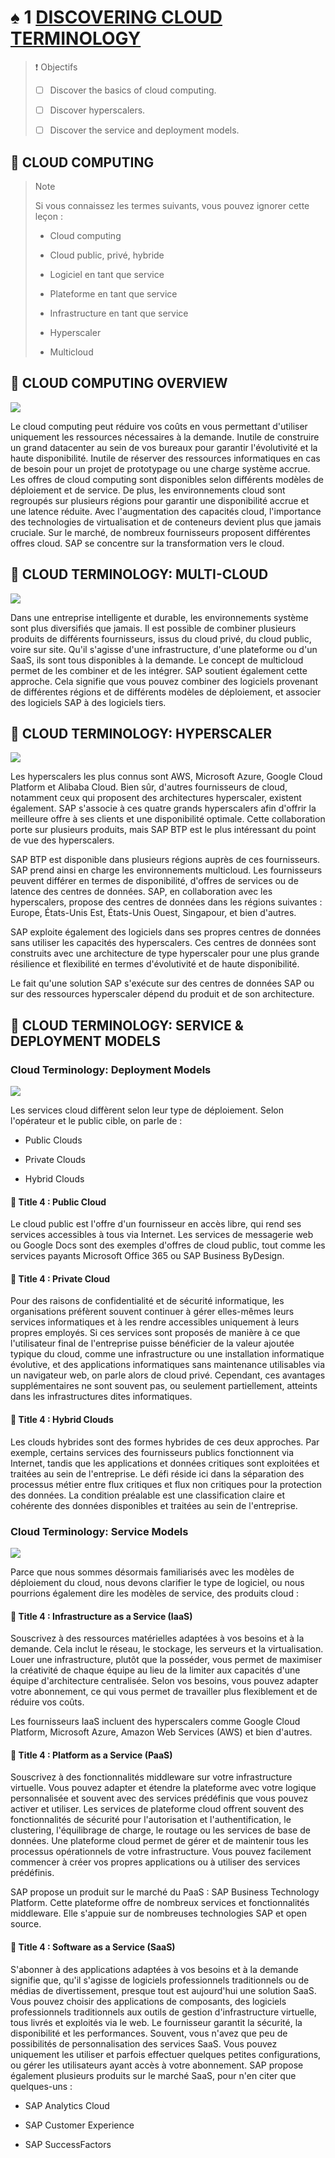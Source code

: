 # ♠ 1 [DISCOVERING CLOUD TERMINOLOGY](https://learning.sap.com/learning-journeys/discover-sap-business-technology-platform/discovering-cloud-terminology_caf029db-06d3-445a-aedb-20684defabe5)

> :exclamation: Objectifs
>
> - [ ] Discover the basics of cloud computing.
>
> - [ ] Discover hyperscalers.
>
> - [ ] Discover the service and deployment models.

## :closed_book: CLOUD COMPUTING

> Note
>
> Si vous connaissez les termes suivants, vous pouvez ignorer cette leçon :
>
> - Cloud computing
>
> - Cloud public, privé, hybride
>
> - Logiciel en tant que service
>
> - Plateforme en tant que service
>
> - Infrastructure en tant que service
>
> - Hyperscaler
>
> - Multicloud

## :closed_book: CLOUD COMPUTING OVERVIEW

![](./RESSOURCES/CloudComputing.png)

Le cloud computing peut réduire vos coûts en vous permettant d'utiliser uniquement les ressources nécessaires à la demande. Inutile de construire un grand datacenter au sein de vos bureaux pour garantir l'évolutivité et la haute disponibilité. Inutile de réserver des ressources informatiques en cas de besoin pour un projet de prototypage ou une charge système accrue. Les offres de cloud computing sont disponibles selon différents modèles de déploiement et de service. De plus, les environnements cloud sont regroupés sur plusieurs régions pour garantir une disponibilité accrue et une latence réduite. Avec l'augmentation des capacités cloud, l'importance des technologies de virtualisation et de conteneurs devient plus que jamais cruciale. Sur le marché, de nombreux fournisseurs proposent différentes offres cloud. SAP se concentre sur la transformation vers le cloud.

## :closed_book: CLOUD TERMINOLOGY: MULTI-CLOUD

![](./RESSOURCES/Multicloud.png)

Dans une entreprise intelligente et durable, les environnements système sont plus diversifiés que jamais. Il est possible de combiner plusieurs produits de différents fournisseurs, issus du cloud privé, du cloud public, voire sur site. Qu'il s'agisse d'une infrastructure, d'une plateforme ou d'un SaaS, ils sont tous disponibles à la demande. Le concept de multicloud permet de les combiner et de les intégrer. SAP soutient également cette approche. Cela signifie que vous pouvez combiner des logiciels provenant de différentes régions et de différents modèles de déploiement, et associer des logiciels SAP à des logiciels tiers.

## :closed_book: CLOUD TERMINOLOGY: HYPERSCALER

![](./RESSOURCES/Hyperscaler.png)

Les hyperscalers les plus connus sont AWS, Microsoft Azure, Google Cloud Platform et Alibaba Cloud. Bien sûr, d'autres fournisseurs de cloud, notamment ceux qui proposent des architectures hyperscaler, existent également. SAP s'associe à ces quatre grands hyperscalers afin d'offrir la meilleure offre à ses clients et une disponibilité optimale. Cette collaboration porte sur plusieurs produits, mais SAP BTP est le plus intéressant du point de vue des hyperscalers.

SAP BTP est disponible dans plusieurs régions auprès de ces fournisseurs. SAP prend ainsi en charge les environnements multicloud. Les fournisseurs peuvent différer en termes de disponibilité, d'offres de services ou de latence des centres de données. SAP, en collaboration avec les hyperscalers, propose des centres de données dans les régions suivantes : Europe, États-Unis Est, États-Unis Ouest, Singapour, et bien d'autres.

SAP exploite également des logiciels dans ses propres centres de données sans utiliser les capacités des hyperscalers. Ces centres de données sont construits avec une architecture de type hyperscaler pour une plus grande résilience et flexibilité en termes d'évolutivité et de haute disponibilité.

Le fait qu'une solution SAP s'exécute sur des centres de données SAP ou sur des ressources hyperscaler dépend du produit et de son architecture.

## :closed_book: CLOUD TERMINOLOGY: SERVICE & DEPLOYMENT MODELS

### Cloud Terminology: Deployment Models

![](./RESSOURCES/BTP100_01_U1L2_001.png)

Les services cloud diffèrent selon leur type de déploiement. Selon l'opérateur et le public cible, on parle de :

- Public Clouds

- Private Clouds

- Hybrid Clouds

#### :small_red_triangle_down: Title 4 : Public Cloud

Le cloud public est l'offre d'un fournisseur en accès libre, qui rend ses services accessibles à tous via Internet. Les services de messagerie web ou Google Docs sont des exemples d'offres de cloud public, tout comme les services payants Microsoft Office 365 ou SAP Business ByDesign.

#### :small_red_triangle_down: Title 4 : Private Cloud

Pour des raisons de confidentialité et de sécurité informatique, les organisations préfèrent souvent continuer à gérer elles-mêmes leurs services informatiques et à les rendre accessibles uniquement à leurs propres employés. Si ces services sont proposés de manière à ce que l'utilisateur final de l'entreprise puisse bénéficier de la valeur ajoutée typique du cloud, comme une infrastructure ou une installation informatique évolutive, et des applications informatiques sans maintenance utilisables via un navigateur web, on parle alors de cloud privé. Cependant, ces avantages supplémentaires ne sont souvent pas, ou seulement partiellement, atteints dans les infrastructures dites informatiques.

#### :small_red_triangle_down: Title 4 : Hybrid Clouds

Les clouds hybrides sont des formes hybrides de ces deux approches. Par exemple, certains services des fournisseurs publics fonctionnent via Internet, tandis que les applications et données critiques sont exploitées et traitées au sein de l'entreprise. Le défi réside ici dans la séparation des processus métier entre flux critiques et flux non critiques pour la protection des données. La condition préalable est une classification claire et cohérente des données disponibles et traitées au sein de l'entreprise.

### Cloud Terminology: Service Models

![](./RESSOURCES/BTP100_01_U1L2_002.png)

Parce que nous sommes désormais familiarisés avec les modèles de déploiement du cloud, nous devons clarifier le type de logiciel, ou nous pourrions également dire les modèles de service, des produits cloud :

#### :small_red_triangle_down: Title 4 : Infrastructure as a Service (IaaS)

Souscrivez à des ressources matérielles adaptées à vos besoins et à la demande. Cela inclut le réseau, le stockage, les serveurs et la virtualisation. Louer une infrastructure, plutôt que la posséder, vous permet de maximiser la créativité de chaque équipe au lieu de la limiter aux capacités d'une équipe d'architecture centralisée. Selon vos besoins, vous pouvez adapter votre abonnement, ce qui vous permet de travailler plus flexiblement et de réduire vos coûts.

Les fournisseurs IaaS incluent des hyperscalers comme Google Cloud Platform, Microsoft Azure, Amazon Web Services (AWS) et bien d'autres.

#### :small_red_triangle_down: Title 4 : Platform as a Service (PaaS)

Souscrivez à des fonctionnalités middleware sur votre infrastructure virtuelle. Vous pouvez adapter et étendre la plateforme avec votre logique personnalisée et souvent avec des services prédéfinis que vous pouvez activer et utiliser. Les services de plateforme cloud offrent souvent des fonctionnalités de sécurité pour l'autorisation et l'authentification, le clustering, l'équilibrage de charge, le routage ou les services de base de données. Une plateforme cloud permet de gérer et de maintenir tous les processus opérationnels de votre infrastructure. Vous pouvez facilement commencer à créer vos propres applications ou à utiliser des services prédéfinis.

SAP propose un produit sur le marché du PaaS : SAP Business Technology Platform. Cette plateforme offre de nombreux services et fonctionnalités middleware. Elle s'appuie sur de nombreuses technologies SAP et open source.

#### :small_red_triangle_down: Title 4 : Software as a Service (SaaS)

S'abonner à des applications adaptées à vos besoins et à la demande signifie que, qu'il s'agisse de logiciels professionnels traditionnels ou de médias de divertissement, presque tout est aujourd'hui une solution SaaS. Vous pouvez choisir des applications de composants, des logiciels professionnels traditionnels aux outils de gestion d'infrastructure virtuelle, tous livrés et exploités via le web. Le fournisseur garantit la sécurité, la disponibilité et les performances. Souvent, vous n'avez que peu de possibilités de personnalisation des services SaaS. Vous pouvez uniquement les utiliser et parfois effectuer quelques petites configurations, ou gérer les utilisateurs ayant accès à votre abonnement. SAP propose également plusieurs produits sur le marché SaaS, pour n'en citer que quelques-uns :

- SAP Analytics Cloud

- SAP Customer Experience

- SAP SuccessFactors
